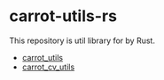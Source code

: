 # carrot-utils-rs

This repository is util library for by Rust.

- [carrot_utils](carrot_utils)
- [carrot_cv_utils](carrot_cv_utils)
